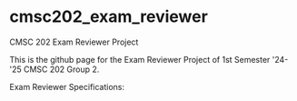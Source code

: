 # cmsc202_exam_reviewer
CMSC 202 Exam Reviewer Project

This is the github page for the Exam Reviewer Project of 1st Semester '24-'25 CMSC 202  Group 2.

Exam Reviewer Specifications:

